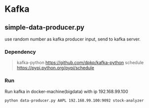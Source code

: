 # Kafka


## simple-data-producer.py
use random number as kafka producer input, send to kafka server.

### Dependency
> kafka-python      https://github.com/dpkp/kafka-python
> schedule          https://pypi.python.org/pypi/schedule

### Run
Run kafka in docker-machine(bigdata) with ip 192.168.99.100
```sh
python data-producer.py AAPL 192.168.99.100:9092 stock-analyzer
```